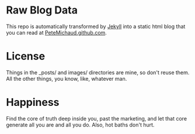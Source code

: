 Raw Blog Data
=============

This repo is automatically transformed by [Jekyll](http://github.com/mojombo/jekyll) into a static html blog that you
can read at [PeteMichaud.github.com](http://PeteMichaud.github.com).

# License

Things in the _posts/ and images/ directories are mine, so don't reuse them. All the other things, you know, like,
whatever man.

# Happiness

Find the core of truth deep inside you, past the marketing, and let that core generate all you are and all you do. Also,
hot baths don't hurt.
